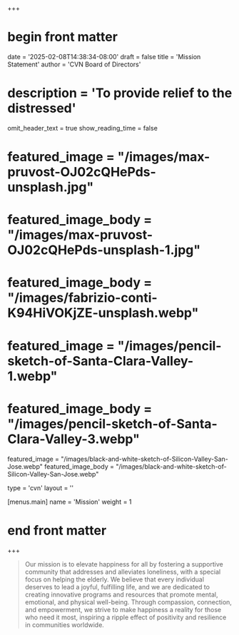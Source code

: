 +++
# begin front matter

date = '2025-02-08T14:38:34-08:00'
draft = false
title = 'Mission Statement'
author = 'CVN Board of Directors'
# description = 'To provide relief to the distressed'
omit_header_text =   true
show_reading_time = false

# featured_image = "/images/max-pruvost-OJ02cQHePds-unsplash.jpg"
# featured_image_body = "/images/max-pruvost-OJ02cQHePds-unsplash-1.jpg"
# featured_image_body = "/images/fabrizio-conti-K94HiVOKjZE-unsplash.webp"
# featured_image = "/images/pencil-sketch-of-Santa-Clara-Valley-1.webp"
# featured_image_body = "/images/pencil-sketch-of-Santa-Clara-Valley-3.webp"
featured_image = "/images/black-and-white-sketch-of-Silicon-Valley-San-Jose.webp"
featured_image_body = "/images/black-and-white-sketch-of-Silicon-Valley-San-Jose.webp"


type = 'cvn'
layout = ''

[menus.main]
  name = 'Mission'
  weight = 1

# end front matter
+++

<!-- ![SF Bay Pencil sketch](</images/San-Francisco-South-Bay-pencil-sketch.webp>) -->

> Our mission is to elevate happiness for all by fostering a supportive community that addresses and alleviates loneliness, with a special focus on helping the elderly. We believe that every individual deserves to lead a joyful, fulfilling life, and we are dedicated to creating innovative programs and resources that promote mental, emotional, and physical well-being. Through compassion, connection, and empowerment, we strive to make happiness a reality for those who need it most, inspiring a ripple effect of positivity and resilience in communities worldwide.